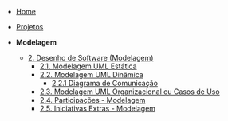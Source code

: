 <!-- docs/_sidebar.md -->

- [Home](README.md)
- [Projetos](Projeto/Projeto.md)

- **Modelagem**
  - [2. Desenho de Software (Modelagem)](Modelagem/2.Modelagem.md)
    - [2.1. Modelagem UML Estática](Modelagem/2.1.ModelagemEstatica.md)
    - [2.2. Modelagem UML Dinâmica](Modelagem/2.2.ModelagemDinamica.md)
      - [2.2.1 Diagrama de Comunicação](Modelagem/2.2.1.Comunicacao.md)
    - [2.3. Modelagem UML Organizacional ou Casos de Uso](/Modelagem/2.3.ModelagemOrganizacionalCasosDeUso.md)
    - [2.4. Participações - Modelagem](Modelagem/2.4.ParticipacoesModelagem.md)
    - [2.5. Iniciativas Extras - Modelagem](Modelagem/2.5.IniciativasExtras.md)
